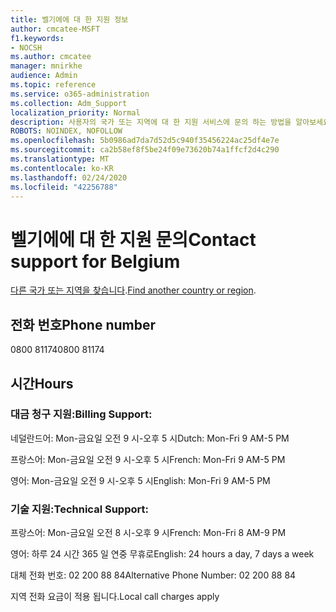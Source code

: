 ```yaml
---
title: 벨기에에 대 한 지원 정보
author: cmcatee-MSFT
f1.keywords:
- NOCSH
ms.author: cmcatee
manager: mnirkhe
audience: Admin
ms.topic: reference
ms.service: o365-administration
ms.collection: Adm_Support
localization_priority: Normal
description: 사용자의 국가 또는 지역에 대 한 지원 서비스에 문의 하는 방법을 알아보세요.
ROBOTS: NOINDEX, NOFOLLOW
ms.openlocfilehash: 5b0986ad7da7d52d5c940f35456224ac25df4e7e
ms.sourcegitcommit: ca2b58ef8f5be24f09e73620b74a1ffcf2d4c290
ms.translationtype: MT
ms.contentlocale: ko-KR
ms.lasthandoff: 02/24/2020
ms.locfileid: "42256788"
---
```

# <a name="contact-support-for-belgium"></a><span data-ttu-id="1131f-103">벨기에에 대 한 지원 문의</span><span class="sxs-lookup"><span data-stu-id="1131f-103">Contact support for Belgium</span></span>

<span data-ttu-id="1131f-104">[다른 국가 또는 지역을 찾습니다](../contact-support-for-business-products.md).</span><span class="sxs-lookup"><span data-stu-id="1131f-104">[Find another country or region](../contact-support-for-business-products.md).</span></span>

## <a name="phone-number"></a><span data-ttu-id="1131f-105">전화 번호</span><span class="sxs-lookup"><span data-stu-id="1131f-105">Phone number</span></span>
<span data-ttu-id="1131f-106">0800 81174</span><span class="sxs-lookup"><span data-stu-id="1131f-106">0800 81174</span></span>

## <a name="hours"></a><span data-ttu-id="1131f-107">시간</span><span class="sxs-lookup"><span data-stu-id="1131f-107">Hours</span></span>
### <a name="billing-support"></a><span data-ttu-id="1131f-108">대금 청구 지원:</span><span class="sxs-lookup"><span data-stu-id="1131f-108">Billing Support:</span></span>

<span data-ttu-id="1131f-109">네덜란드어: Mon-금요일 오전 9 시-오후 5 시</span><span class="sxs-lookup"><span data-stu-id="1131f-109">Dutch: Mon-Fri 9 AM-5 PM</span></span>

<span data-ttu-id="1131f-110">프랑스어: Mon-금요일 오전 9 시-오후 5 시</span><span class="sxs-lookup"><span data-stu-id="1131f-110">French: Mon-Fri 9 AM-5 PM</span></span>

<span data-ttu-id="1131f-111">영어: Mon-금요일 오전 9 시-오후 5 시</span><span class="sxs-lookup"><span data-stu-id="1131f-111">English: Mon-Fri 9 AM-5 PM</span></span>

### <a name="technical-support"></a><span data-ttu-id="1131f-112">기술 지원:</span><span class="sxs-lookup"><span data-stu-id="1131f-112">Technical Support:</span></span>

<span data-ttu-id="1131f-113">프랑스어: Mon-금요일 오전 8 시-오후 9 시</span><span class="sxs-lookup"><span data-stu-id="1131f-113">French: Mon-Fri 8 AM-9 PM</span></span>

<span data-ttu-id="1131f-114">영어: 하루 24 시간 365 일 연중 무휴로</span><span class="sxs-lookup"><span data-stu-id="1131f-114">English: 24 hours a day, 7 days a week</span></span>

<span data-ttu-id="1131f-115">대체 전화 번호: 02 200 88 84</span><span class="sxs-lookup"><span data-stu-id="1131f-115">Alternative Phone Number: 02 200 88 84</span></span>

<span data-ttu-id="1131f-116">지역 전화 요금이 적용 됩니다.</span><span class="sxs-lookup"><span data-stu-id="1131f-116">Local call charges apply</span></span>
